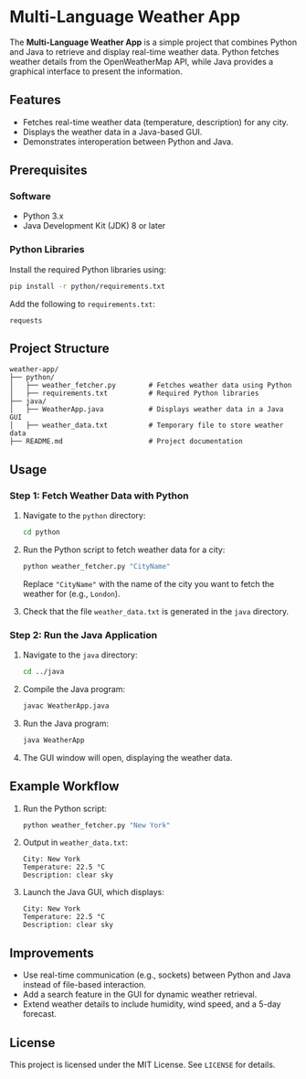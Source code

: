 # Multi-Language Weather App

The **Multi-Language Weather App** is a simple project that combines Python and Java to retrieve and display real-time weather data. Python fetches weather details from the OpenWeatherMap API, while Java provides a graphical interface to present the information.

## Features

- Fetches real-time weather data (temperature, description) for any city.
- Displays the weather data in a Java-based GUI.
- Demonstrates interoperation between Python and Java.

## Prerequisites

### Software
- Python 3.x
- Java Development Kit (JDK) 8 or later

### Python Libraries
Install the required Python libraries using:
```bash
pip install -r python/requirements.txt
```

Add the following to `requirements.txt`:
```
requests
```

## Project Structure

```
weather-app/
├── python/
│   ├── weather_fetcher.py        # Fetches weather data using Python
│   ├── requirements.txt          # Required Python libraries
├── java/
│   ├── WeatherApp.java           # Displays weather data in a Java GUI
│   ├── weather_data.txt          # Temporary file to store weather data
├── README.md                     # Project documentation
```

## Usage

### Step 1: Fetch Weather Data with Python
1. Navigate to the `python` directory:
   ```bash
   cd python
   ```
2. Run the Python script to fetch weather data for a city:
   ```bash
   python weather_fetcher.py "CityName"
   ```
   Replace `"CityName"` with the name of the city you want to fetch the weather for (e.g., `London`).

3. Check that the file `weather_data.txt` is generated in the `java` directory.

### Step 2: Run the Java Application
1. Navigate to the `java` directory:
   ```bash
   cd ../java
   ```
2. Compile the Java program:
   ```bash
   javac WeatherApp.java
   ```
3. Run the Java program:
   ```bash
   java WeatherApp
   ```

4. The GUI window will open, displaying the weather data.

## Example Workflow

1. Run the Python script:
   ```bash
   python weather_fetcher.py "New York"
   ```

2. Output in `weather_data.txt`:
   ```
   City: New York
   Temperature: 22.5 °C
   Description: clear sky
   ```

3. Launch the Java GUI, which displays:
   ```
   City: New York
   Temperature: 22.5 °C
   Description: clear sky
   ```

## Improvements

- Use real-time communication (e.g., sockets) between Python and Java instead of file-based interaction.
- Add a search feature in the GUI for dynamic weather retrieval.
- Extend weather details to include humidity, wind speed, and a 5-day forecast.

## License

This project is licensed under the MIT License. See `LICENSE` for details.
